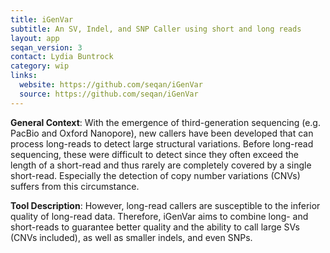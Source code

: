 ```yaml
---
title: iGenVar
subtitle: An SV, Indel, and SNP Caller using short and long reads
layout: app
seqan_version: 3
contact: Lydia Buntrock
category: wip
links:
  website: https://github.com/seqan/iGenVar
  source: https://github.com/seqan/iGenVar
---
```


**General Context**: With the emergence of third-generation sequencing (e.g. PacBio and Oxford Nanopore), new callers
have been developed that can process long-reads to detect large structural variations. Before long-read sequencing,
these were difficult to detect since they often exceed the length of a short-read and thus rarely are completely covered
by a single short-read. Especially the detection of copy number variations (CNVs) suffers from this circumstance.

**Tool Description**: However, long-read callers are susceptible to the inferior quality of long-read data. Therefore,
iGenVar aims to combine long- and short-reads to guarantee better quality and the ability to call large SVs
(CNVs included), as well as smaller indels, and even SNPs.
